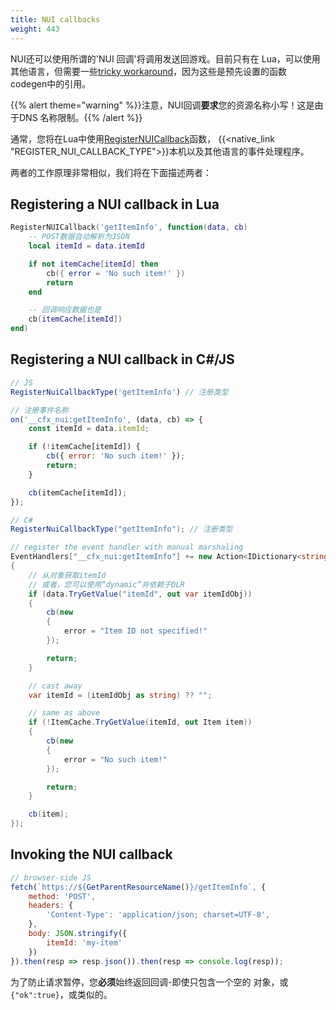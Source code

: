 ```yaml
---
title: NUI callbacks
weight: 443
---
```


NUI还可以使用所谓的'NUI 回调'将调用发送回游戏。目前只有在
Lua，可以使用其他语言，但需要一些[tricky workaround][workaround]，因为这些是预先设置的函数
codegen中的引用。

<!-- #GAMETODO: actually fix that? -->

{{% alert theme="warning" %}}注意，NUI回调**要求**您的资源名称小写！这是由于DNS
名称限制。{{% /alert %}}

通常，您将在Lua中使用[RegisterNUICallback][registernuicallback]函数，
{{<native_link "REGISTER_NUI_CALLBACK_TYPE">}}本机以及其他语言的事件处理程序。

两者的工作原理非常相似，我们将在下面描述两者：

## Registering a NUI callback in Lua
```lua
RegisterNUICallback('getItemInfo', function(data, cb)
    -- POST数据自动解析为JSON
    local itemId = data.itemId

    if not itemCache[itemId] then
        cb({ error = 'No such item!' })
        return
    end

    -- 回调响应数据也是
    cb(itemCache[itemId])
end)
```

## Registering a NUI callback in C#/JS
```js
// JS
RegisterNuiCallbackType('getItemInfo') // 注册类型

// 注册事件名称
on('__cfx_nui:getItemInfo', (data, cb) => {
    const itemId = data.itemId;

    if (!itemCache[itemId]) {
        cb({ error: 'No such item!' });
        return;
    }

    cb(itemCache[itemId]);
});
```

```csharp
// C#
RegisterNuiCallbackType("getItemInfo"); // 注册类型

// register the event handler with manual marshaling
EventHandlers["__cfx_nui:getItemInfo"] += new Action<IDictionary<string, object>, CallbackDelegate>((data, cb) =>
{
    // 从对象获取itemId
    // 或者，您可以使用“dynamic”并依赖于DLR
    if (data.TryGetValue("itemId", out var itemIdObj))
    {
        cb(new 
        {
            error = "Item ID not specified!"
        });

        return;
    }

    // cast away
    var itemId = (itemIdObj as string) ?? "";

    // same as above
    if (!ItemCache.TryGetValue(itemId, out Item item))
    {
        cb(new 
        {
            error = "No such item!"
        });

        return;
    }

    cb(item);
});
```

## Invoking the NUI callback
```js
// browser-side JS
fetch(`https://${GetParentResourceName()}/getItemInfo`, {
    method: 'POST',
    headers: {
        'Content-Type': 'application/json; charset=UTF-8',
    },
    body: JSON.stringify({
        itemId: 'my-item'
    })
}).then(resp => resp.json()).then(resp => console.log(resp));
```

为了防止请求暂停，您**必须**始终返回回调-即使只包含一个空的
对象，或`{"ok":true}`，或类似的。

[registernuicallback]: /docs/scripting-reference/runtimes/lua/functions/RegisterNUICallback/
[workaround]: https://github.com/citizenfx/fivem/blob/d911ecf638337c7c61fc6728110c92d84a217156/data/shared/citizen/scripting/lua/scheduler.lua#L958
